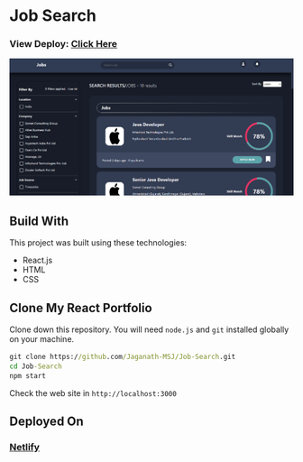 # Job Search
### View Deploy: [Click Here](https://msj-job-search.netlify.app)

[![Job Search](./Job%20Search.png)](https://msj-job-search.netlify.app)

## Build With
This project was built using these technologies:
  - React.js
  - HTML
  - CSS

## Clone My React Portfolio
Clone down this repository. 
You will need `node.js` and `git` installed globally on your machine.
```cmd
git clone https://github.com/Jaganath-MSJ/Job-Search.git
cd Job-Search
npm start
```
Check the web site in `http://localhost:3000`

## Deployed On
### [Netlify](https://www.netlify.com)
